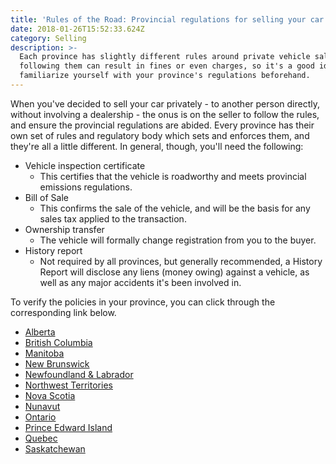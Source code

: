```yaml
---
title: 'Rules of the Road: Provincial regulations for selling your car privately'
date: 2018-01-26T15:52:33.624Z
category: Selling
description: >-
  Each province has slightly different rules around private vehicle sales. Not
  following them can result in fines or even charges, so it's a good idea to
  familiarize yourself with your province's regulations beforehand.
---
```

When you've decided to sell your car privately - to another person directly, without involving a dealership - the onus is on the seller to follow the rules, and ensure the provincial regulations are abided. Every province has their own set of rules and regulatory body which sets and enforces them, and they're all a little different. In general, though, you'll need the following: 

* Vehicle inspection certificate
  * This certifies that the vehicle is roadworthy and meets provincial emissions regulations.
* Bill of Sale
  * This confirms the sale of the vehicle, and will be the basis for any sales tax applied to the transaction.
* Ownership transfer
  * The vehicle will formally change registration from you to the buyer.
* History report
  * Not required by all provinces, but generally recommended, a History Report will disclose any liens (money owing) against a vehicle, as well as any major accidents it's been involved in.

To verify the policies in your province, you can click through the corresponding link below. 

* [Alberta](http://www.servicealberta.gov.ab.ca/buy-sell-used-vehicle.cfm)
* [British Columbia](http://www.icbc.com/vehicle-registration/sell-vehicle/Pages/default.aspx)
* [Manitoba](https://www.mpi.mb.ca/en/Reg-and-Ins/Registration/Pages/selling.aspx)
* [New Brunswick](http://www2.gnb.ca/content/gnb/en/services/services_renderer.200814.html)
* [Newfoundland & Labrador](http://www.servicenl.gov.nl.ca/drivers/DriversandVehicles/vehicleregistration/transfer.html)
* [Northwest Territories](http://www.dot.gov.nt.ca/DMV/Registration)
* [Nova Scotia](https://novascotia.ca/sns/rmv/registration/vetrans.asp)
* [Nunavut](https://www.gov.nu.ca/programs/a)
* [Ontario](https://www.ontario.ca/page/buy-or-sell-used-vehicle-ontario)
* [Prince Edward Island](https://www.princeedwardisland.ca/en/information/transportation-infrastructure-and-energy/vehicle-registration-ownership-transfers)
* [Quebec](https://www.opc.gouv.qc.ca/en/consumer/good-service/vehicle/car-purchase/used-private-vendor/transfer-registration/)
* [Saskatchewan](https://www.sgi.sk.ca/individuals/registration/buying/buyingused)
